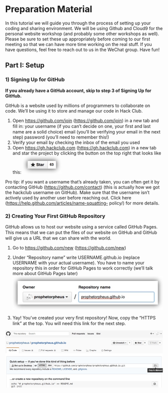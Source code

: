 # Preparation Material


In this tutorial we will guide you through the process of setting up your coding and sharing environment. We will be using Github and Cloud9 for the personal website workshop (and probably some other workshops as well). Please be sure to set these up appropriately before coming to our first meeting so that we can have more time working on the real stuff. If you have questions, feel free to reach out to us in the WeChat group. Have fun!


## Part I: Setup

### 1) Signing Up for GitHub

**If you already have a GitHub account, skip to step 3 of Signing Up for GitHub.**

GitHub is a website used by millions of programmers to collaborate on code. We’ll be using it to store and manage our code in Hack Club.

1. Open https://github.com/join (https://github.com/join) in a new tab and ﬁll in: your username (if you can’t decide on one, your ﬁrst and last name are a solid choice) email (you’ll be verifying your email in the next step) password (you’ll need to remember this!) 
2. Verify your email by checking the inbox of the email you used 
3. Open https://gh.hackclub.com (https://gh.hackclub.com) in a new tab and star the project by clicking the button on the top right that looks like this:
![](https://raw.githubusercontent.com/johnzhang1999/Hack-Club-BNDS/master/docs/_posts/media/14925122494367/14925126851151.jpg)

Pro tip: if you want a username that’s already taken, you can often get it by contacting GitHub (https://github.com/contact) (this is actually how we got the hackclub username on GitHub). Make sure that the username isn’t actively used by another user before reaching out. Click here (https://help.github.com/articles/name-squatting- policy/) for more details.

### 2) Creating Your First GitHub Repository
GitHub allows us to host our website using a service called GitHub Pages. This means that we can put the ﬁles of our website on GitHub and GitHub will give us a URL that we can share with the world. 

1. Go to https://github.com/new (https://github.com/new) 
2. Under “Repository name” write USERNAME.github.io (replace USERNAME with your actual username). You have to name your repository this in order for GitHub Pages to work correctly (we’ll talk more about GitHub Pages later)
![](https://raw.githubusercontent.com/johnzhang1999/Hack-Club-BNDS/master/docs/_posts/media/14925122494367/14925127220646.jpg)


3. Yay! You’ve created your very ﬁrst repository! Now, copy the “HTTPS link” at the top. You will need this link for the next step.

![](https://raw.githubusercontent.com/johnzhang1999/Hack-Club-BNDS/master/docs/_posts/media/14925122494367/14925127517053.jpg)


